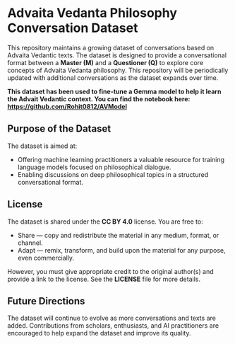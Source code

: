 # Advaita Vedanta Philosophy Conversation Dataset

This repository maintains a growing dataset of conversations based on Advaita Vedantic texts. The dataset is designed to provide a conversational format between a **Master (M)** and a **Questioner (Q)** to explore core concepts of Advaita Vedanta philosophy. This repository will be periodically updated with additional conversations as the dataset expands over time. 

**This dataset has been used to fine-tune a Gemma model to help it learn the Advait Vedantic context. You can find the notebook here: https://github.com/Rohit0812/AVModel**

## Purpose of the Dataset

The dataset is aimed at:
- Offering machine learning practitioners a valuable resource for training language models focused on philosophical dialogue.
- Enabling discussions on deep philosophical topics in a structured conversational format.

## License
The dataset is shared under the **CC BY 4.0** license. You are free to:

- Share — copy and redistribute the material in any medium, format, or channel.
- Adapt — remix, transform, and build upon the material for any purpose, even commercially.
  
However, you must give appropriate credit to the original author(s) and provide a link to the license. See the **LICENSE** file for more details.

## Future Directions
The dataset will continue to evolve as more conversations and texts are added. Contributions from scholars, enthusiasts, and AI practitioners are encouraged to help expand the dataset and improve its quality.
